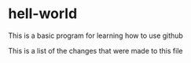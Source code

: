 # hell-world
This is a basic program for learning how to use github

This is a list of the changes that were made to this file
